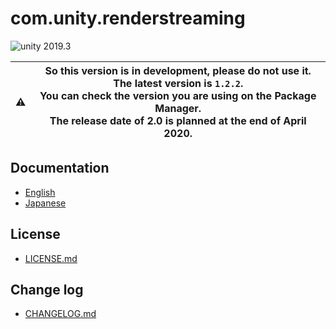 # com.unity.renderstreaming

<img src="https://img.shields.io/badge/unity-2019.3-green.svg?style=flat-square" alt="unity 2019.3">

| :warning: | So this version is in development, please do not use it. The latest version is `1.2.2`. <br/> You can check the version you are using on the Package Manager. <br/> The release date of 2.0 is planned at the end of April 2020. |
|---|---|

## Documentation

- [English](Documentation~/index.md)
- [Japanese](Documentation~/jp/index.md)


## License

- [LICENSE.md](LICENSE.md)

## Change log

- [CHANGELOG.md](CHANGELOG.md)

